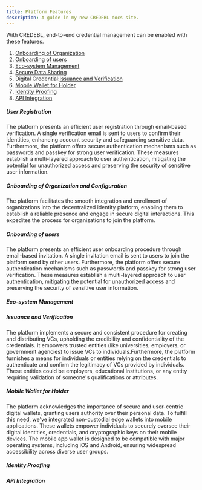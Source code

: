 ```yaml
---
title: Platform Features
description: A guide in my new CREDEBL docs site.
---
```


With CREDEBL, end-to-end credential management can be enabled with these features.

1. [Onboarding of Organization](#onboarding-of-orgenization-and-configuration)
2. [Onboarding of users](#onboarding-of-users)
3. [Eco-system Management](#eco-system-management)
4. [Secure Data Sharing](#secure-data-sharing)
5. Digital Credential:[Issuance and Verification](#issuance-and-verification)
6. [Mobile Wallet for Holder](#mobile-wallet-for-enduser)
7. [Identity Proofing](#identity-proofing)
8. [API Integration](#api-integration)





##### User Registration

The platform presents an efficient user registration through email-based verification. A single verification email is sent to users to confirm their identities, enhancing account security and safeguarding sensitive data. Furthermore, the platform offers secure authentication mechanisms such as passwords and passkey for strong user verification. These measures establish a multi-layered approach to user authentication, mitigating the potential for unauthorized access and preserving the security of sensitive user information.


##### Onboarding of Orgenization and Configuration

The platform facilitates the smooth integration and enrollment of organizations into the decentralized identity platform, enabling them to establish a reliable presence and engage in secure digital interactions. This expedites the process for organizations to join the platform.


##### Onboarding of users

The platform presents an efficient user onboarding procedure through email-based invitation. A single invitation email is sent to users to join the platform send by other users. Furthermore, the platform offers secure authentication mechanisms such as passwords and passkey for strong user verification. These measures establish a multi-layered approach to user authentication, mitigating the potential for unauthorized access and preserving the security of sensitive user information.

##### Eco-system Management

##### Issuance and Verification

The platform implements a secure and consistent procedure for creating and distributing VCs, upholding the credibility and confidentiality of the credentials. It empowers trusted entities (like universities, employers, or government agencies) to issue VCs to individuals.Furthermore, the platform furnishes a means for individuals or entities relying on the credentials to authenticate and confirm the legitimacy of VCs provided by individuals. These entities could be employers, educational institutions, or any entity requiring validation of someone's qualifications or attributes.
##### Mobile Wallet for Holder

The platform acknowledges the importance of secure and user-centric digital wallets, granting users authority over their personal data. To fulfill this need, we've integrated non-custodial edge wallets into mobile applications. These wallets empower individuals to securely oversee their digital identities, credentials, and cryptographic keys on their mobile devices. The mobile app wallet is designed to be compatible with major operating systems, including iOS and Android, ensuring widespread accessibility across diverse user groups.

##### Identity Proofing

##### API Integration



